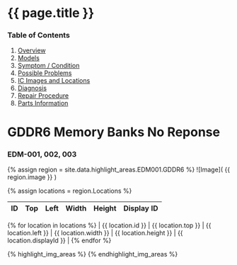 
# {{ page.title }}

### Table of Contents
1. [Overview](#overview)
2. [Models](#models)
3. [Symptom / Condition](#symptom--condition)
4. [Possible Problems](#possible-problems)
5. [IC Images and Locations](#ic-images-and-locations)
6. [Diagnosis](#diagnosis)
6. [Repair Procedure](#repair-procedure)
6. [Parts Information](#parts-information)

# GDDR6 Memory Banks No Reponse

### EDM-001, 002, 003
{% assign region = site.data.highlight_areas.EDM001.GDDR6 %}
![Image]( {{ region.image }} )

{% assign locations = region.Locations %}

| ID | Top | Left | Width | Height | Display ID |
|----|-----|------|-------|--------|------------|
{% for location in locations %}
| {{ location.id }} | {{ location.top }} | {{ location.left }} | {{ location.width }} | {{ location.height }} | {{ location.displayId }} |
{% endfor %}

{% highlight_img_areas %}
{% endhighlight_img_areas %}

